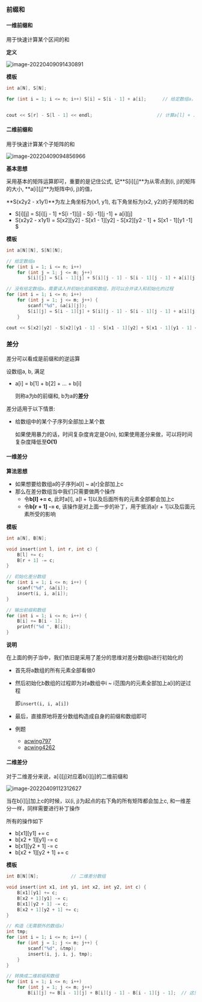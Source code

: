 ### 前缀和

#### 一维前缀和

用于快速计算某个区间的和

**定义**

![image-20220409091430891](https://cdn.jsdelivr.net/gh/liver0377/images@main/img/image-20220409091430891.png)

**模板**

```cpp
int a[N], S[N];

for (int i = 1; i <= n; i++) S[i] = S[i - 1] + a[i];      // 给定数组a，初始化前缀和数组S


cout << S[r] - S[l - 1] << endl;                        // 计算a[l] + ... + a[r]
```



#### 二维前缀和

用于快速计算某个子矩阵的和

![image-20220409094856966](https://cdn.jsdelivr.net/gh/liver0377/images@main/img/image-20220409094856966.png)

**基本思想**

采用基本的矩阵运算即可，重要的是记住公式, 记**S\[i][j]**为从零点到(i, j)的矩阵的大小, **a\[i][j]**为矩阵中(i, j)的值，

**S(x2y2 - x1y1)**为左上角坐标为(x1, y1), 右下角坐标为(x2, y2)的子矩阵的和

-  S\[i][j] = S\[i][j - 1] +S\[i -1][j]  - S\[i -1][j -1] + a\[i][j] 
- S(x2y2 - x1y1) = S\[x2][y2] - S\[x1 - 1][y2] - S\[x2][y2 - 1] + S\[x1 - 1][y1 -1] $

**模板**

```cpp
int a[N][N], S[N][N];

// 给定数组a
for (int i = 1; i <= n; i++)
    for (int j = 1; j <= m; j++) 
        S[i][j] = S[i - 1][j] + S[i][j - 1] - S[i - 1][j - 1] + a[i][j];

// 没有给定数组a，需要读入并初始化前缀和数组，则可以合并读入和初始化的过程
for (int i = 1; i <= n; i++)
    for (int j = 1; j <= m; j++) {
        scanf("%d", &a[i][j]);
        S[i][j] = S[i - 1][j] + S[i][j - 1] - S[i - 1][j - 1] + a[i][j];
    }

cout << S[x2][y2] - S[x2][y1 - 1] - S[x1 - 1][y2] + S[x1 - 1][y1 - 1] << endl; 
```





### 差分



差分可以看成是前缀和的逆运算

设数组a, b, 满足

- a[i] = b[1] + b[2] + ... + b[i]

  则称a为b的前缀和, b为a的**差分**

差分适用于以下情景:

- 给数组中的某个子序列全部加上某个数

  如果使用暴力的话，时间复杂度肯定是O(n), 如果使用差分来做，可以将时间复杂度降低至**O(1)**



#### 一维差分

**算法思想**

- 如果想要给数组a的子序列a[l] ~ a[r]全部加上c
- 那么在差分数组当中我们只需要做两个操作
  - 令**b[l] += c**, 此时a[l],  a[l + 1]以及后面所有的元素全部都会加上c
  - 令**b[r + 1] -= c**, 该操作是对上面一步的补丁，用于抵消a[r + 1]以及后面元素所受的影响



**模板**

```cpp
int a[N], B[N];

void insert(int l, int r, int c) {
    B[l] += c;
    B[r + 1] -= c;
}

// 初始化差分数组
for (int i = 1; i <= n; i++) {
    scanf("%d", &a[i]);
    insert(i, i, a[i]);
}

// 输出前缀和数组
for (int i = 1; i <= n; i++) {
    B[i] += B[i - 1];
    printf("%d ", B[i]);
}
```



**说明**

在上面的例子当中，我们依旧是采用了差分的思维对差分数组b进行初始化的

- 首先将a数组的所有元素全部看做0

- 然后初始化b数组的过程即为对a数组中i ~ i范围内的元素全部加上a[i]的逆过程

  即`insert(i, i, a[i])`

- 最后，直接原地将差分数组构造成自身的前缀和数组即可



- 例题
  - [acwing797](https://www.acwing.com/problem/content/799/)
  - [acwing4262](https://www.acwing.com/problem/content/4265/)



#### 二维差分

对于二维差分来说，a\[i][j]对应着b\[i][j]的二维前缀和

![image-20220409112312627](https://cdn.jsdelivr.net/gh/liver0377/images@main/img/image-20220409112312627.png)

当在b\[i][j]加上c的时候，以(i, j)为起点的右下角的所有矩阵都会加上c, 和一维差分一样，同样需要进行补丁操作

所有的操作如下

- b\[x1][y1] += c
- b\[x2 + 1][y1] -= c
- b\[x1][y2 + 1] -= c
- b\[x2 + 1][y2 + 1] += c



**模板**

```cpp
int B[N][N];            // 二维差分数组

void insert(int x1, int y1, int x2, int y2, int c) {
    B[x1][y1] += c;
    B[x2 + 1][y1] -= c;
    B[x1][y2 + 1] -= c;
    B[x2 + 1][y2 + 1] += c;
}

// 构造（无需额外的数组a）
int tmp;
for (int i = 1; i <= n; i++) {
    for (int j = 1; j <= m; j++) {
        scanf("%d", &tmp);
        insert(i, j, i, j, tmp);
    }
}

// 转换成二维前缀和数组
for (int i = 1; i <= n; i++)
    for (int j = 1; j <= m; j++)
        B[i][j] += B[i - 1][j] + B[i][j - 1] - B[i - 1][j - 1];  // 这里需要注意是+=, 因为是在求前缀和

```

